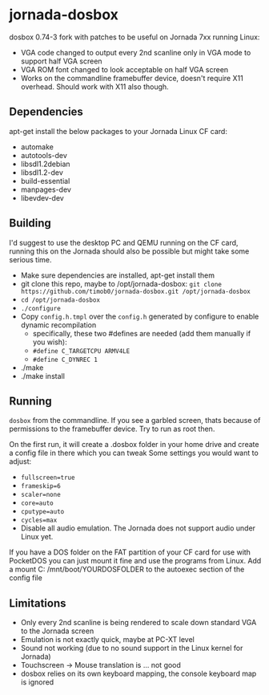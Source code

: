 # jornada-dosbox
dosbox 0.74-3 fork with patches to be useful on Jornada 7xx running Linux:
- VGA code changed to output every 2nd scanline only in VGA mode to support half VGA screen
- VGA ROM font changed to look acceptable on half VGA screen
- Works on the commandline framebuffer device, doesn't require X11 overhead. Should work with X11 also though.

## Dependencies
apt-get install the below packages to your Jornada Linux CF card:

- automake
- autotools-dev
- libsdl1.2debian 
- libsdl1.2-dev
- build-essential
- manpages-dev
- libevdev-dev
 
## Building
I'd suggest to use the desktop PC and QEMU running on the CF card, running this on the Jornada should also be possible but might take some serious time.

- Make sure dependencies are installed, apt-get install them
- git clone this repo, maybe to /opt/jornada-dosbox: `git clone https://github.com/timob0/jornada-dosbox.git /opt/jornada-dosbox`
- `cd /opt/jornada-dosbox`
- `./configure`
- Copy `config.h.tmpl` over the `config.h` generated by configure to enable dynamic recompilation
  - specifically, these two #defines are needed (add them manually if you wish):
  - `#define C_TARGETCPU ARMV4LE`
  - `#define C_DYNREC 1`
- ./make
- ./make install

## Running
`dosbox` from the commandline. If you see a garbled screen, thats because of permissions to the framebuffer device. Try to run as root then.

On the first run, it will create a .dosbox folder in your home drive and create a config file in there which you can tweak
Some settings you would want to adjust:
- `fullscreen=true`
- `frameskip=6`
- `scaler=none`
- `core=auto`
- `cputype=auto`
- `cycles=max`
- Disable all audio emulation. The Jornada does not support audio under Linux yet.

If you have a DOS folder on the FAT partition of your CF card for use with PocketDOS you can just mount it fine and use the programs from Linux. Add a mount C: /mnt/boot/YOURDOSFOLDER to the autoexec section of the config file

## Limitations
- Only every 2nd scanline is being rendered to scale down standard VGA to the Jornada screen
- Emulation is not exactly quick, maybe at PC-XT level
- Sound not working (due to no sound support in the Linux kernel for Jornada)
- Touchscreen -> Mouse translation is ... not good
- dosbox relies on its own keyboard mapping, the console keyboard map is ignored
